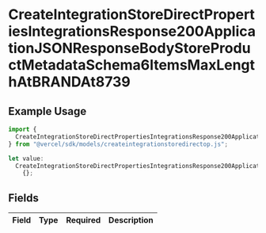 # CreateIntegrationStoreDirectPropertiesIntegrationsResponse200ApplicationJSONResponseBodyStoreProductMetadataSchema6ItemsMaxLengthAtBRANDAt8739

## Example Usage

```typescript
import {
  CreateIntegrationStoreDirectPropertiesIntegrationsResponse200ApplicationJSONResponseBodyStoreProductMetadataSchema6ItemsMaxLengthAtBRANDAt8739,
} from "@vercel/sdk/models/createintegrationstoredirectop.js";

let value:
  CreateIntegrationStoreDirectPropertiesIntegrationsResponse200ApplicationJSONResponseBodyStoreProductMetadataSchema6ItemsMaxLengthAtBRANDAt8739 =
    {};
```

## Fields

| Field       | Type        | Required    | Description |
| ----------- | ----------- | ----------- | ----------- |